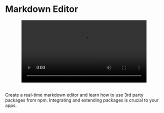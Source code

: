 # Markdown Editor

<div align="center" ><video src='https://res.cloudinary.com/betterdev/video/upload/q_auto,f_auto,w_620,h_350/v1633382819/02_-_markdown_editor_sqfqzz_opwuqi.mp4' width="400"/></div>

<br>

Create a real-time markdown editor and learn how to use 3rd party packages from npm. Integrating and extending packages is crucial to your apps.
